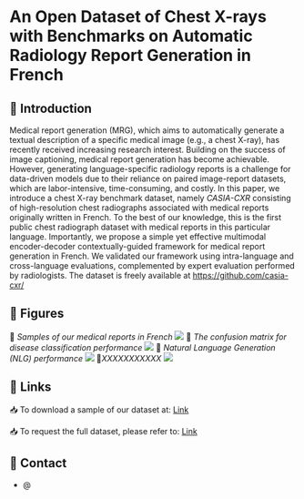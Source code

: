 # An Open Dataset of Chest X-rays with Benchmarks on Automatic Radiology Report Generation in French

## 📔 Introduction
Medical report generation (MRG), which aims to automatically generate a textual description of a specific medical image (e.g., a chest X-ray), has recently received increasing research interest. Building on the success of image captioning, medical report generation has become achievable. However, generating language-specific radiology reports is a challenge for data-driven models due to their reliance on paired image-report datasets, which are labor-intensive, time-consuming, and costly. In this paper, we introduce a chest X-ray benchmark dataset, namely *CASIA-CXR* consisting of high-resolution chest radiographs associated with medical reports originally written in French. To the best of our knowledge, this is the first public chest radiograph dataset with medical reports in this particular language. Importantly, we propose a simple yet effective multimodal encoder-decoder contextually-guided framework for medical report generation in French. We validated our framework using intra-language and cross-language evaluations, complemented by expert evaluation performed by radiologists. The dataset is freely available at https://github.com/casia-cxr/

## 📔 Figures
📑  *Samples of our medical reports in French*
![](https://metmer.net/CASIA-CXR/Img/sample.jpg)
📑 *The confusion matrix for disease classification performance*
![](https://metmer.net/CASIA-CXR/Img/Matrix.jpg)
📑 *Natural Language Generation (NLG) performance*
![](https://metmer.net/CASIA-CXR/Img/Imgp.jpg)
📑*XXXXXXXXXXX*
![](https://metmer.net/CASIA-CXR/Img/RRRd.jpg)

## 📔 Links
📥 To download a sample of our dataset at: [Link](https://metmer.net/CASIA-CXR/Download/Download.php)

📥 To request the full dataset, please refer to: [Link](https://www.casia-cxr.net/Downloads.html)
## 📔 Contact
* @
